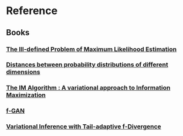 # Reference

## Books


### [The Ill-defined Problem of Maximum Likelihood Estimation](https://yiboyang.com/files/ill_defined_mle.pdf)

### [Distances between probability distributions of different dimensions](https://arxiv.org/pdf/2011.00629.pdf)

### [The IM Algorithm : A variational approach to Information Maximization](https://aivalley.com/Papers/MI_NIPS_final.pdf)

### [f-GAN](https://arxiv.org/pdf/1606.00709.pdf)

### [Variational Inference with Tail-adaptive f-Divergence](https://proceedings.neurips.cc/paper/2018/file/1cd138d0499a68f4bb72bee04bbec2d7-Paper.pdf)



